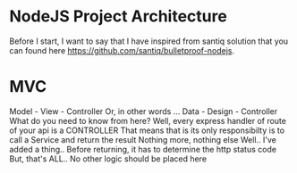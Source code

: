 # NodeJS Project Architecture

Before I start, I want to say that I have inspired from santiq
solution that you can found here
https://github.com/santiq/bulletproof-nodejs.

# MVC

Model - View - Controller Or, in other words ... Data - Design -
Controller What do you need to know from here? Well, every express
handler of route of your api is a CONTROLLER That means that is its
only responsibilty is to call a Service and return the result Nothing
more, nothing else Well.. I've added a thing.. Before returning, it
has to determine the http status code But, that's ALL.. No other logic
should be placed here
